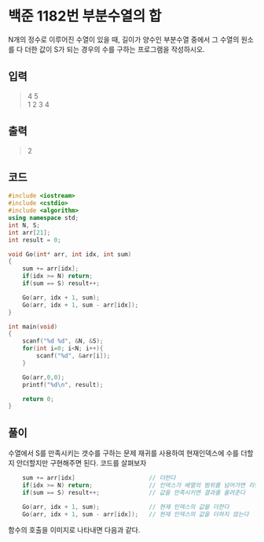 # 백준 1182번 부분수열의 합
N개의 정수로 이루어진 수열이 있을 때, 길이가 양수인 부분수열 중에서 그 수열의 원소를 다 더한 값이 S가 되는 경우의 수를 구하는 프로그램을 작성하시오.
## 입력
> 4 5 </br>
1 2 3 4 
## 출력
> 2
## 코드
```c++
#include <iostream>
#include <cstdio>
#include <algorithm>
using namespace std;
int N, S;
int arr[21];
int result = 0;

void Go(int* arr, int idx, int sum)
{
    sum += arr[idx];
    if(idx >= N) return;
    if(sum == S) result++;

    Go(arr, idx + 1, sum);
    Go(arr, idx + 1, sum - arr[idx]);
}

int main(void)
{
    scanf("%d %d", &N, &S);
    for(int i=0; i<N; i++){
        scanf("%d", &arr[i]);
    }

    Go(arr,0,0);
    printf("%d\n", result);

    return 0;
}

```
## 풀이
수열에서 S를 만족시키는 갯수를 구하는 문제
재귀를 사용하여 현재인덱스에 수를 더할지 안더할지만 구현해주면 된다. 코드를 살펴보자
```c++
    sum += arr[idx]                     // 더한다
    if(idx >= N) return;                // 인덱스가 배열의 범위를 넘어가면 리턴
    if(sum == S) result++;              // 값을 만족시키면 결과를 올려준다

    Go(arr, idx + 1, sum);              // 현재 인덱스의 값을 더한다
    Go(arr, idx + 1, sum - arr[idx]);   // 현재 인덱스의 값을 더하지 않는다
```
함수의 호출을 이미지로 나타내면 다음과 같다.
